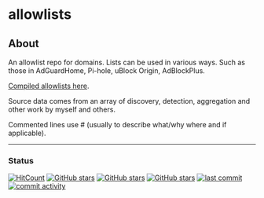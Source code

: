 # allowlists

## About

An allowlist repo for domains. Lists can be used in various ways. Such as those in AdGuardHome, Pi-hole, uBlock Origin, AdBlockPlus. 

[Compiled allowlists here](https://github.com/SystemJargon/allowlists/tree/main/lists). 

Source data comes from an array of discovery, detection, aggregation and other work by myself and others. 

Commented lines use # (usually to describe what/why where and if applicable). 

----

### Status

[![HitCount](https://hits.dwyl.com/systemjargon/allowlists.svg?style=flat&show=unique)](http://hits.dwyl.com/systemjargon/allowlists) [![GitHub stars](https://img.shields.io/github/stars/systemjargon/allowlists)](https://github.com/systemjargon/allowlists/stargazers) [![GitHub stars](https://img.shields.io/github/forks/systemjargon/allowlists)](https://github.com/systemjargon/allowlists/stargazers) [![GitHub stars](https://img.shields.io/github/issues/systemjargon/allowlists)](https://github.com/systemjargon/allowlists/stargazers) [![last commit](https://img.shields.io/github/last-commit/SystemJargon/allowlists.svg)](https://github.com/SystemJargon/allowlists/commits/master) [![commit activity](https://img.shields.io/github/commit-activity/y/SystemJargon/allowlists.svg)](https://github.com/SystemJargon/allowlists/commits/master)
